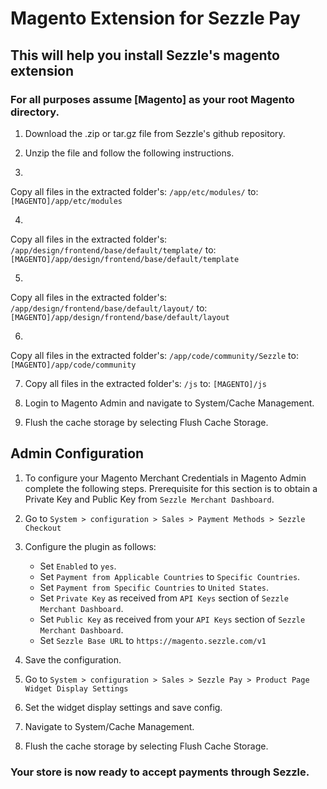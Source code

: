 # Magento Extension for Sezzle Pay

## This will help you install Sezzle's magento extension

### For all purposes assume [Magento] as your root Magento directory.

1. Download the .zip or tar.gz file from Sezzle's github repository.

2. Unzip the file and follow the following instructions.

3. 
Copy all files in the extracted folder's:
`/app/etc/modules/`
to:
`[MAGENTO]/app/etc/modules`

4.
Copy all files in the extracted folder's:
`/app/design/frontend/base/default/template/`
to:
`[MAGENTO]/app/design/frontend/base/default/template`

5.
Copy all files in the extracted folder's:
`/app/design/frontend/base/default/layout/`
to:
`[MAGENTO]/app/design/frontend/base/default/layout`

6.
Copy all files in the extracted folder's:
`/app/code/community/Sezzle`
to:
`[MAGENTO]/app/code/community`

7. Copy all files in the extracted folder's:
`/js`
to:
`[MAGENTO]/js`

8. Login to Magento Admin and navigate to System/Cache Management.
9. Flush the cache storage by selecting Flush Cache Storage.

## Admin Configuration

1. To configure your Magento Merchant Credentials in Magento Admin complete the following steps. Prerequisite for this section is to obtain a Private Key and Public Key from `Sezzle Merchant Dashboard`.

2. Go to `System > configuration > Sales > Payment Methods > Sezzle Checkout`

3. Configure the plugin as follows:
    * Set `Enabled` to `yes`.
    * Set `Payment from Applicable Countries` to `Specific Countries`.
    * Set `Payment from Specific Countries` to `United States`.
    * Set `Private Key` as received from `API Keys` section of `Sezzle Merchant Dashboard`.
    * Set `Public Key` as received from your `API Keys` section of `Sezzle Merchant Dashboard`.
    * Set `Sezzle Base URL` to `https://magento.sezzle.com/v1`

4. Save the configuration.
5. Go to `System > configuration > Sales > Sezzle Pay > Product Page Widget Display Settings`
6. Set the widget display settings and save config.
7. Navigate to System/Cache Management.
8. Flush the cache storage by selecting Flush Cache Storage.

### Your store is now ready to accept payments through Sezzle.